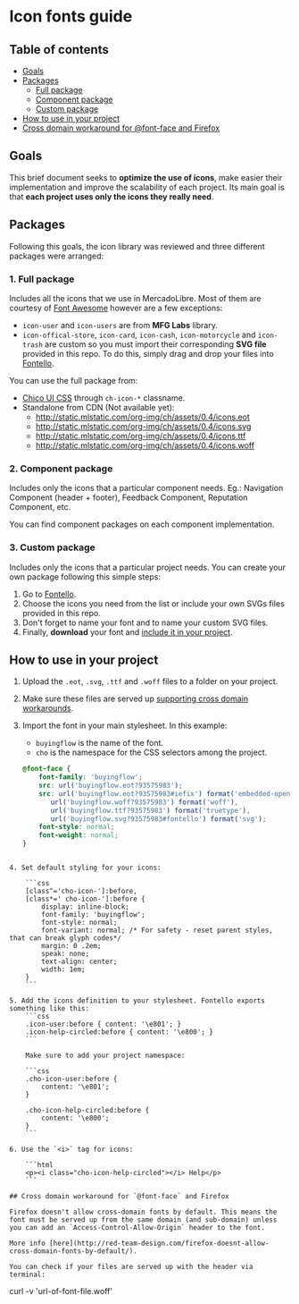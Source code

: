 # Icon fonts guide

## Table of contents

- [Goals](#goals)
- [Packages](#packages)
    - [Full package](#full-package)
    - [Component package](#component-package)
    - [Custom package](#custom-package)
- [How to use in your project](#how-to-use-in-your-project)
- [Cross domain workaround for @font-face and Firefox](#cross-domain-workaround-for-font-face-and-Firefox)

## Goals
This brief document seeks to **optimize the use of icons**, make easier their implementation and improve the scalability of each project. Its main goal is that **each project uses only the icons they really need**.

## Packages
Following this goals, the icon library was reviewed and three different packages were arranged:

### 1. Full package

Includes all the icons that we use in MercadoLibre. Most of them are courtesy of [Font Awesome](http://fortawesome.github.io/Font-Awesome/cheatsheet/) however are a few exceptions: 

- `icon-user` and `icon-users` are from **MFG Labs** library.
- `icon-offical-store`, `icon-card`, `icon-cash`, `icon-motorcycle` and `icon-trash` are custom so you must import their corresponding **SVG file** provided in this repo. To do this, simply drag and drop your files into [Fontello](http://www.fontello.com). 

You can use the full package from:
- [Chico UI CSS](http://static.mlstatic.com/org-img/ch/ui/1.1.1/index.html) through `ch-icon-*` classname.
- Standalone from CDN (Not available yet):
    - http://static.mlstatic.com/org-img/ch/assets/0.4/icons.eot
    - http://static.mlstatic.com/org-img/ch/assets/0.4/icons.svg
    - http://static.mlstatic.com/org-img/ch/assets/0.4/icons.ttf
    - http://static.mlstatic.com/org-img/ch/assets/0.4/icons.woff

### 2. Component package

Includes only the icons that a particular component needs. Eg.: Navigation Component (header + footer), Feedback Component, Reputation Component, etc.

You can find component packages on each component implementation.

### 3. Custom package

Includes only the icons that a particular project needs. You can create your own package following this simple steps:

1. Go to [Fontello](http://www.fontello.com).
2. Choose the icons you need from the list or include your own SVGs files provided in this repo.
3. Don't forget to name your font and to name your custom SVG files.
4. Finally, **download** your font and [include it in your project](#how-to-use-in-your-project).

## How to use in your project

1. Upload the `.eot`, `.svg`, `.ttf` and `.woff` files to a folder on your project.
2. Make sure these files are served up [supporting cross domain workarounds](#cross-domain-workaround-for-font-face-and-Firefox).
3. Import the font in your main stylesheet. In this example:
    - `buyingflow` is the name of the font.
    - `cho` is the namespace for the CSS selectors among the project.

    ```css
    @font-face {
        font-family: 'buyingflow';
        src: url('buyingflow.eot?93575983');
        src: url('buyingflow.eot?93575983#iefix') format('embedded-opentype'),
           url('buyingflow.woff?93575983') format('woff'),
           url('buyingflow.ttf?93575983') format('truetype'),
           url('buyingflow.svg?93575983#fontello') format('svg');
        font-style: normal;
        font-weight: normal;
    }
```

4. Set default styling for your icons:
    
    ```css
    [class^='cho-icon-']:before,
    [class*=' cho-icon-']:before {
        display: inline-block;
        font-family: 'buyingflow';
        font-style: normal;
        font-variant: normal; /* For safety - reset parent styles, that can break glyph codes*/
        margin: 0 .2em;
        speak: none;
        text-align: center;
        width: 1em;
    }
    ```

5. Add the icons definition to your stylesheet. Fontello exports something like this:
    ```css
    .icon-user:before { content: '\e801'; }
    .icon-help-circled:before { content: '\e800'; }
    ```

    Make sure to add your project namespace:

    ```css
    .cho-icon-user:before {
        content: '\e801';
    }

    .cho-icon-help-circled:before {
        content: '\e800';
    }
    ```

6. Use the `<i>` tag for icons:

    ```html
    <p><i class="cho-icon-help-circled"></i> Help</p>
    ```

## Cross domain workaround for `@font-face` and Firefox

Firefox doesn't allow cross-domain fonts by default. This means the font must be served up from the same domain (and sub-domain) unless you can add an `Access-Control-Allow-Origin` header to the font.

More info [here](http://red-team-design.com/firefox-doesnt-allow-cross-domain-fonts-by-default/).

You can check if your files are served up with the header via terminal:
```
curl -v 'url-of-font-file.woff'
```
